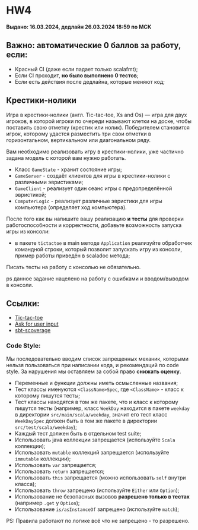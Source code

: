 # HW4

**Выдано: 16.03.2024, дедлайн 26.03.2024 18:59 по МСК**

## Важно: автоматические 0 баллов за работу, если:

* Красный CI (даже если падает только scalafmt);
* Если CI проходит, **но было выполнено 0 тестов**;
* Если есть действия после дедлайна, которые меняют код;

## Крестики-нолики

Игра в крестики-нолики (англ. Tic-tac-toe, Xs and Os) — игра для двух игроков, в которой игроки по очереди называют
клетки на доске, чтобы поставить свою отметку (крестик или нолик). Победителем становится игрок, которому удастся
разместить три свои отметки в горизонтальном, вертикальном или диагональном ряду.

Вам необходимо реализовать игру в крестики-нолики, уже частично задана модель с которой вам нужно работать.

* Класс `GameState` - хранит состояние игры;
* `GameServer` - создаёт клиентов для игры в крестики-нолики с различными эвристиками;
* `GameClient` - реализует один сеанс игры с предопределённой эвристикой;
* `ComputerLogic` - реализует различные эвристики для игры компьютера (определяет ход компьютера).

После того как вы напишите вашу реализацию **и тесты** для проверки работоспособности и корректности, добавьте
возможность запуска игры из консоли:

* в пакете `tictactoe` в main методе `Application` реализуйте обработчик командной строки, который позволит
  запускать игру из консоли, пример работы приведён в scaladoc метода;

Писать тесты на работу с консолью не обязательно.

ps данное задание нацелено на работу с ошибками и вводом/выводом в консоли.

## Ссылки:

* [Tic-tac-toe](https://en.wikipedia.org/wiki/Tic-tac-toe)
* [Ask for user input](https://docs.scala-lang.org/scala3/book/taste-hello-world.html#ask-for-user-input)
* [sbt-scoverage](https://github.com/scoverage/sbt-scoverage)

### Code Style:

Мы последовательно вводим список запрещенных механик, которыми нельзя пользоваться при написании кода, и рекомендаций по
code style. За нарушения мы оставляем за собой право **снижать оценку**.

* Переменные и функции должны иметь осмысленные названия;
* Тест классы именуются `<ClassName>Spec`, где `<ClassName>` - класс к которому пишутся тесты;
* Тест классы находятся в том же пакете, что и класс к которому пишутся тесты (например, класс `WeekDay` находится в
  пакете `weekday` в директории `src/main/scala/weekday`, значит его тест класс `WeekDaySpec` должен быть в том же
  пакете в директории `src/test/scala/weekday`);
* Каждый тест должен быть в отдельном test suite;
* Использовать java коллекции запрещается (используйте `Scala` коллекции);
* Использовать `mutable` коллекций запрещается (используйте `immutable` коллекции);
* Использовать `var` запрещается;
* Использовать `return` запрещается;
* Использовать `this` запрещается (можно использовать `self` внутри класса);
* Использовать `throw` запрещено (используйте `Either` или `Option`);
* Использование не безопасных вызовов **разрешено только в тестах** (например `.get` у `Option`);
* Использование `is/asInstanceOf` запрещено (используйте `match`);

PS: Правила работают по логике всё что не запрещено - то разрешено.
